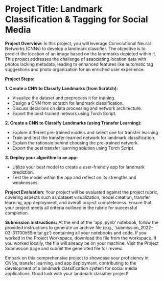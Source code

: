 # **Project Title: Landmark Classification & Tagging for Social Media**

**Project Overview:**
In this project, you will leverage Convolutional Neural Networks (CNNs) to develop a landmark classifier. The objective is to predict the location of an image based on the landmarks depicted within it. This project addresses the challenge of associating location data with photos lacking metadata, leading to enhanced features like automatic tag suggestions and photo organization for an enriched user experience.

**Project Steps:**

**1. Create a CNN to Classify Landmarks (from Scratch):**
   - Visualize the dataset and preprocess it for training.
   - Design a CNN from scratch for landmark classification.
   - Discuss decisions on data processing and network architecture.
   - Export the best-trained network using Torch Script.

**2. Create a CNN to Classify Landmarks (using Transfer Learning):**
   - Explore different pre-trained models and select one for transfer learning.
   - Train and test the transfer-learned network for landmark classification.
   - Explain the rationale behind choosing the pre-trained network.
   - Export the best transfer learning solution using Torch Script.

**3. Deploy your algorithm in an app:**
   - Utilize your best model to create a user-friendly app for landmark prediction.
   - Test the model within the app and reflect on its strengths and weaknesses.

**Project Evaluation:**
Your project will be evaluated against the project rubric, covering aspects such as dataset visualization, model creation, transfer learning, app deployment, and overall project completeness. Ensure that your project meets all criteria outlined in the rubric for successful completion.

**Submission Instructions:**
At the end of the 'app.ipynb' notebook, follow the provided instructions to generate an archive file (e.g., 'submission_2022-03-31T00h55m.tar.gz') containing all your notebooks and code. If you worked in the Project Workspace, download the file from the workspace. If you worked locally, the file will already be on your machine. Visit the Project Submission page and submit the generated file for review.

Embark on this comprehensive project to showcase your proficiency in CNNs, transfer learning, and app deployment, contributing to the development of a landmark classification system for social media applications. Good luck with your landmark classifier project!